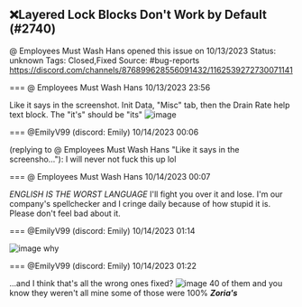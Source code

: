 ## ❌Layered Lock Blocks Don't Work by Default (#2740)
@ Employees Must Wash Hans opened this issue on 10/13/2023
Status: unknown
Tags: Closed,Fixed
Source: #bug-reports https://discord.com/channels/876899628556091432/1162539272730071141


=== @ Employees Must Wash Hans 10/13/2023 23:56

Like it says in the screenshot.  Init Data,  "Misc" tab,  then the Drain Rate help text block.   The  "it's" should be "its"
![image](https://cdn.discordapp.com/attachments/1162539272730071141/1162539273300475944/InitDataTabMiscTabDrainRateBlockTypo.png?ex=65eba591&is=65d93091&hm=a2fc11d78c3f78b6afa8159432328ca3d0ec07415a0d637865500868ab7347ad&)

=== @EmilyV99 (discord: Emily) 10/14/2023 00:06

(replying to @ Employees Must Wash Hans "Like it says in the screensho…"): I will never not fuck this up lol

=== @ Employees Must Wash Hans 10/14/2023 00:07

_ENGLISH IS THE WORST LANGUAGE_
I'll fight you over it and lose.
I'm our company's spellchecker and I cringe daily because of how stupid it is.  Please don't feel bad about it.

=== @EmilyV99 (discord: Emily) 10/14/2023 01:14


![image](https://cdn.discordapp.com/attachments/1162539272730071141/1162559109141364816/image.png?ex=65ebb80a&is=65d9430a&hm=d7883870e95e241060dba9155ab7996922abf54ceb5b62bf90c7d268e44289e0&)
why

=== @EmilyV99 (discord: Emily) 10/14/2023 01:22

...and I think that's all the wrong ones fixed?
![image](https://cdn.discordapp.com/attachments/1162539272730071141/1162561047392178176/image.png?ex=65ebb9d9&is=65d944d9&hm=ea4bba72887a521adbab24df95e0313ced60bdd3ca61bdb2395664f14da051b0&)
40 of them
and you know
they weren't all mine
some of those were 100% ***Zoria's***
